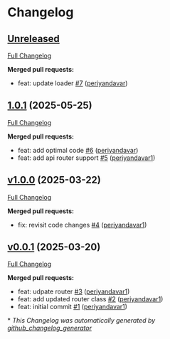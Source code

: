 # Changelog

## [Unreleased](https://github.com/periyandavar/gp_router/tree/HEAD)

[Full Changelog](https://github.com/periyandavar/gp_router/compare/1.0.1...HEAD)

**Merged pull requests:**

- feat: update loader [\#7](https://github.com/periyandavar/gp_router/pull/7) ([periyandavar](https://github.com/periyandavar))

## [1.0.1](https://github.com/periyandavar/gp_router/tree/1.0.1) (2025-05-25)

[Full Changelog](https://github.com/periyandavar/gp_router/compare/v1.0.0...1.0.1)

**Merged pull requests:**

- feat: add optimal code [\#6](https://github.com/periyandavar/gp_router/pull/6) ([periyandavar](https://github.com/periyandavar))
- feat: add api router support [\#5](https://github.com/periyandavar/gp_router/pull/5) ([periyandavar1](https://github.com/periyandavar1))

## [v1.0.0](https://github.com/periyandavar/gp_router/tree/v1.0.0) (2025-03-22)

[Full Changelog](https://github.com/periyandavar/gp_router/compare/v0.0.1...v1.0.0)

**Merged pull requests:**

- fix: revisit code changes [\#4](https://github.com/periyandavar/gp_router/pull/4) ([periyandavar1](https://github.com/periyandavar1))

## [v0.0.1](https://github.com/periyandavar/gp_router/tree/v0.0.1) (2025-03-20)

[Full Changelog](https://github.com/periyandavar/gp_router/compare/e3c684bf5b71906859a18bcb5b730b855bebcb74...v0.0.1)

**Merged pull requests:**

- feat: udpate router [\#3](https://github.com/periyandavar/gp_router/pull/3) ([periyandavar1](https://github.com/periyandavar1))
- feat: add updated router class [\#2](https://github.com/periyandavar/gp_router/pull/2) ([periyandavar1](https://github.com/periyandavar1))
- feat: initial commit [\#1](https://github.com/periyandavar/gp_router/pull/1) ([periyandavar1](https://github.com/periyandavar1))



\* *This Changelog was automatically generated by [github_changelog_generator](https://github.com/github-changelog-generator/github-changelog-generator)*
